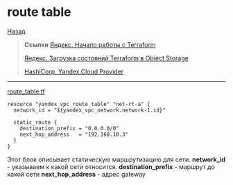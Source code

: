 # route table
[Назад](https://github.com/BanLex/my_notes/blob/main/terraform/content_config.md)

> **Ссылки**
> [Яндекс. Начало работы с Terraform](https://cloud.yandex.ru/docs/solutions/infrastructure-management/terraform-quickstart)
> 
> [Яндекс. Загрузка состояний Terraform в Object Storage](https://cloud.yandex.ru/docs/solutions/infrastructure-management/terraform-state-storage)
> 
> [HashiCorp. Yandex.Cloud Provider](https://registry.terraform.io/providers/yandex-cloud/yandex/latest/docs)

***
[route_table.tf](https://github.com/BanLex/example_webapp/blob/main/yandex-cloud-terraform/route_table.tf)
```
resource "yandex_vpc_route_table" "net-rt-a" {
  network_id = "${yandex_vpc_network.network-1.id}"

  static_route {
    destination_prefix = "0.0.0.0/0"
    next_hop_address   = "192.168.10.3"
  }
}
```
Этот блок описывает статическую маршрутизацию для сети.
**network_id** - указываем к какой сети относится.
**destination_prefix** - маршрут до какой сети
**next_hop_address** - адрес gateway

